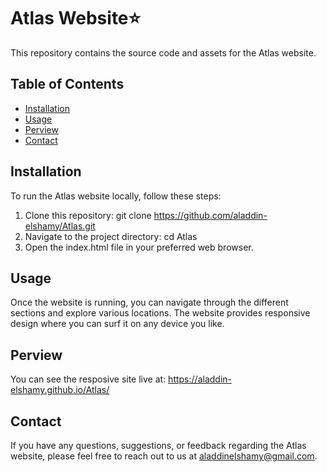 # Atlas Website⭐
This repository contains the source code and assets for the Atlas website. 

## Table of Contents
- [Installation](#installation)
- [Usage](#usage)
- [Perview](#perview)
- [Contact](#contact)


## Installation
To run the Atlas website locally, follow these steps:

1. Clone this repository: git clone https://github.com/aladdin-elshamy/Atlas.git
2. Navigate to the project directory: cd Atlas
3. Open the index.html file in your preferred web browser.

## Usage
Once the website is running, you can navigate through the different sections and explore various locations. The website provides responsive design where you can surf it on any device you like.

## Perview 
You can see the resposive site live at: https://aladdin-elshamy.github.io/Atlas/

## Contact
If you have any questions, suggestions, or feedback regarding the Atlas website, please feel free to reach out to us at aladdinelshamy@gmail.com.

